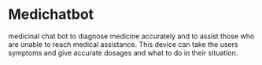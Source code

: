 # Medichatbot
medicinal chat bot to diagnose medicine accurately and to assist those who are unable to reach medical assistance. This device can take the users symptoms and give accurate dosages and what to do in their situation.
